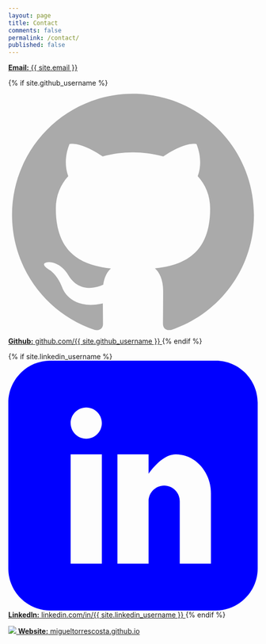 ```yaml
---
layout: page
title: Contact
comments: false
permalink: /contact/
published: false
---
```


<a href="mailto:{{ site.email }}"><span class="glyphicon glyphicon-envelope"></span> <b>Email:</b> {{ site.email }}</a>

{% if site.github_username %}
  <a href="https://github.com/{{ site.github_username }}">
    <span class="icon">
      <svg viewBox="0 0 16 16">
        <path fill="#aaa" d="M7.999,0.431c-4.285,0-7.76,3.474-7.76,7.761 c0,3.428,2.223,6.337,5.307,7.363c0.388,0.071,0.53-0.168,0.53-0.374c0-0.184-0.007-0.672-0.01-1.32 c-2.159,0.469-2.614-1.04-2.614-1.04c-0.353-0.896-0.862-1.135-0.862-1.135c-0.705-0.481,0.053-0.472,0.053-0.472 c0.779,0.055,1.189,0.8,1.189,0.8c0.692,1.186,1.816,0.843,2.258,0.645c0.071-0.502,0.271-0.843,0.493-1.037 C4.86,11.425,3.049,10.76,3.049,7.786c0-0.847,0.302-1.54,0.799-2.082C3.768,5.507,3.501,4.718,3.924,3.65 c0,0,0.652-0.209,2.134,0.796C6.677,4.273,7.34,4.187,8,4.184c0.659,0.003,1.323,0.089,1.943,0.261 c1.482-1.004,2.132-0.796,2.132-0.796c0.423,1.068,0.157,1.857,0.077,2.054c0.497,0.542,0.798,1.235,0.798,2.082 c0,2.981-1.814,3.637-3.543,3.829c0.279,0.24,0.527,0.713,0.527,1.437c0,1.037-0.01,1.874-0.01,2.129 c0,0.208,0.14,0.449,0.534,0.373c3.081-1.028,5.302-3.935,5.302-7.362C15.76,3.906,12.285,0.431,7.999,0.431z"/>
      </svg>
    </span>
    <b>Github:</b> github.com/{{ site.github_username }}
    <!-- <span>{{ site.github_username }}</span> -->
  </a>
{% endif %}


{% if site.linkedin_username %}
  <a href="https://pt.linkedin.com/in/{{ site.linkedin_username }}">
    <span class="icon">
      <svg viewBox="0 0 32 32">
        <path fill="blue" d="M26.625 0h-21.25c-2.956 0-5.375 2.419-5.375 5.375v21.25c0 2.956 2.419 5.375 5.375 5.375h21.25c2.956 0 5.375-2.419 5.375-5.375v-21.25c0-2.956-2.419-5.375-5.375-5.375zM12 26h-4v-14h4v14zM10 10c-1.105 0-2-0.895-2-2s0.895-2 2-2 2 0.895 2 2-0.895 2-2 2zM26 26h-4v-8c0-1.105-0.895-2-2-2s-2 0.895-2 2v8h-4v-14h4v2.483c0.825-1.133 2.086-2.483 3.5-2.483 2.485 0 4.5 2.239 4.5 5v9z" fill="#000000"></path>
      </svg>
    </span>
	<b>LinkedIn:</b> linkedin.com/in/{{ site.linkedin_username }}
  </a>
{% endif %}


<a href="https://migueltorrescosta.github.io">
  <span class="icon">
    <img src="../../../../photos/favicon16.jpg">
  </span>
  <b>Website:</b> migueltorrescosta.github.io
</a>